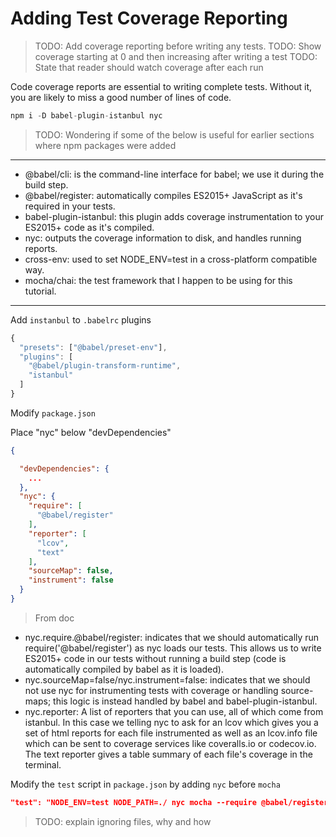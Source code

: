 # Adding Test Coverage Reporting

> TODO: Add coverage reporting before writing any tests.
> TODO: Show coverage starting at 0 and then increasing after writing a test
> TODO: State that reader should watch coverage after each run

Code coverage reports are essential to writing complete tests. Without it, you are likely to miss a good number of lines of code.

```js
npm i -D babel-plugin-istanbul nyc
```

> TODO: Wondering if some of the below is useful for earlier sections where npm packages were added

---

- @babel/cli: is the command-line interface for babel; we use it during the build step.
- @babel/register: automatically compiles ES2015+ JavaScript as it's required in your tests.
- babel-plugin-istanbul: this plugin adds coverage instrumentation to your ES2015+ code as it's compiled.
- nyc: outputs the coverage information to disk, and handles running reports.
- cross-env: used to set NODE_ENV=test in a cross-platform compatible way.
- mocha/chai: the test framework that I happen to be using for this tutorial.

---

Add `instanbul` to `.babelrc` plugins
```js
{
  "presets": ["@babel/preset-env"],
  "plugins": [
    "@babel/plugin-transform-runtime",
    "istanbul"
  ]
}

```

Modify `package.json`

Place "nyc" below "devDependencies"
```json
{

  "devDependencies": {
    ...
  },
  "nyc": {
    "require": [
      "@babel/register"
    ],
    "reporter": [
      "lcov",
      "text"
    ],
    "sourceMap": false,
    "instrument": false
  }
}
```

> From doc
- nyc.require.@babel/register: indicates that we should automatically run require('@babel/register') as nyc loads our tests. This allows us to write ES2015+ code in our tests without running a build step (code is automatically compiled by babel as it is loaded).
- nyc.sourceMap=false/nyc.instrument=false: indicates that we should not use nyc for instrumenting tests with coverage or handling source-maps; this logic is instead handled by babel and babel-plugin-istanbul.
- nyc.reporter: A list of reporters that you can use, all of which come from istanbul. In this case we telling nyc to ask for an lcov which gives you a set of html reports for each file instrumented as well as an lcov.info file which can be sent to coverage services like coveralls.io or codecov.io. The text reporter gives a table summary of each file's coverage in the terminal.

Modify the `test` script in `package.json` by adding `nyc` before `mocha`
```json
"test": "NODE_ENV=test NODE_PATH=./ nyc mocha --require @babel/register",
```

> TODO: explain ignoring files, why and how